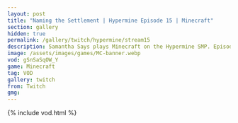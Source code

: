 ```yaml
---
layout: post
title: "Naming the Settlement | Hypermine Episode 15 | Minecraft"
section: gallery
hidden: true
permalink: /gallery/twitch/hypermine/stream15
description: Samantha Says plays Minecraft on the Hypermine SMP. Episode 15.
image: /assets/images/games/MC-banner.webp
vod: gSnSaSqOW_Y
game: Minecraft
tag: VOD
gallery: twitch
from: Twitch
gmg:
---
```

{% include vod.html %}